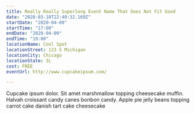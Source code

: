 ```yaml
---
title: Really Really Superlong Event Name That Does Not Fit Good
date: "2020-03-10T22:40:32.169Z"
startDate: "2020-04-09"
startTime: "17:00"
endDate: "2020-04-09"
endTime: "19:00"
locationName: Cool Spot
locationStreet: 123 S Michigan
locationCity: Chicago
locationState: IL
cost: FREE
eventUrl: http://www.cupcakeipsum.com/

---
```


Cupcake ipsum dolor. Sit amet marshmallow topping cheesecake muffin. Halvah croissant candy canes bonbon candy. Apple pie jelly beans topping carrot cake danish tart cake cheesecake